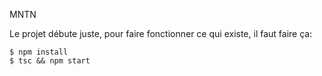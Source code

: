 MNTN

Le projet débute juste, pour faire fonctionner ce qui existe, il faut faire ça:
```
$ npm install
$ tsc && npm start
```
